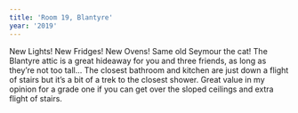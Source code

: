 ```yaml
---
title: 'Room 19, Blantyre'
year: '2019'
---
```

New Lights! New Fridges! New Ovens! Same old Seymour the cat! The Blantyre attic is a great hideaway for you and three friends, as long as they’re not too tall… The closest bathroom and kitchen are just down a flight of stairs but it’s a bit of a trek to the closest shower. Great value in my opinion for a grade one if you can get over the sloped ceilings and extra flight of stairs.

